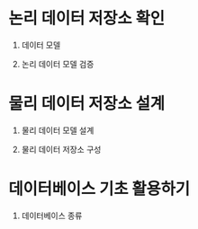 # 논리 데이터 저장소 확인

1. 데이터 모델

2. 논리 데이터 모델 검증

# 물리 데이터 저장소 설계

1. 물리 데이터 모델 설계

2. 물리 데이터 저장소 구성

# 데이터베이스 기초 활용하기

1. 데이터베이스 종류
